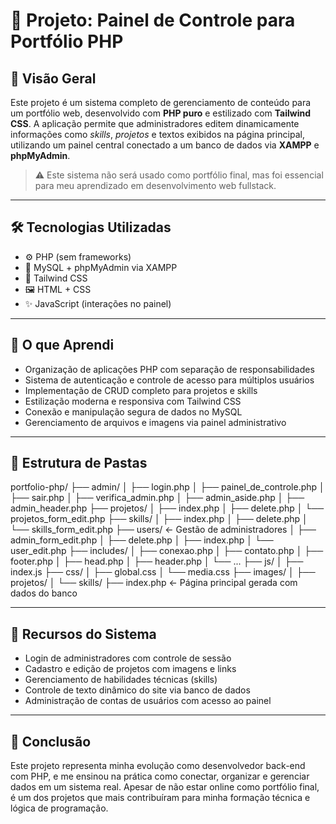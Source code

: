 # 💼 Projeto: Painel de Controle para Portfólio PHP

## 📌 Visão Geral

Este projeto é um sistema completo de gerenciamento de conteúdo para um portfólio web, desenvolvido com **PHP puro** e estilizado com **Tailwind CSS**. A aplicação permite que administradores editem dinamicamente informações como *skills*, *projetos* e textos exibidos na página principal, utilizando um painel central conectado a um banco de dados via **XAMPP** e **phpMyAdmin**.

> ⚠️ Este sistema não será usado como portfólio final, mas foi essencial para meu aprendizado em desenvolvimento web fullstack.

---

## 🛠️ Tecnologias Utilizadas

- ⚙️ PHP (sem frameworks)
- 🐬 MySQL + phpMyAdmin via XAMPP
- 🎨 Tailwind CSS
- 🖼️ HTML + CSS
- ✨ JavaScript (interações no painel)

---

## 🧠 O que Aprendi

- Organização de aplicações PHP com separação de responsabilidades
- Sistema de autenticação e controle de acesso para múltiplos usuários
- Implementação de CRUD completo para projetos e skills
- Estilização moderna e responsiva com Tailwind CSS
- Conexão e manipulação segura de dados no MySQL
- Gerenciamento de arquivos e imagens via painel administrativo

---

## 📁 Estrutura de Pastas

portfolio-php/
├── admin/
│   ├── login.php
│   ├── painel_de_controle.php
│   ├── sair.php
│   ├── verifica_admin.php
│   ├── admin_aside.php
│   ├── admin_header.php
├── projetos/
│   ├── index.php
│   ├── delete.php
│   └── projetos_form_edit.php
├── skills/
│   ├── index.php
│   ├── delete.php
│   └── skills_form_edit.php
├── users/  ← Gestão de administradores
│   ├── admin_form_edit.php
│   ├── delete.php
│   ├── index.php
│   └── user_edit.php
├── includes/
│   ├── conexao.php
│   ├── contato.php
│   ├── footer.php
│   ├── head.php
│   ├── header.php
│   └── ...
├── js/
│   ├── index.js
├── css/
│   ├── global.css
│   └── media.css
├── images/
│   ├── projetos/
│   └── skills/
├── index.php  ← Página principal gerada com dados do banco


---

## 🔐 Recursos do Sistema

- Login de administradores com controle de sessão
- Cadastro e edição de projetos com imagens e links
- Gerenciamento de habilidades técnicas (skills)
- Controle de texto dinâmico do site via banco de dados
- Administração de contas de usuários com acesso ao painel

---

## 📝 Conclusão

Este projeto representa minha evolução como desenvolvedor back-end com PHP, e me ensinou na prática como conectar, organizar e gerenciar dados em um sistema real. Apesar de não estar online como portfólio final, é um dos projetos que mais contribuíram para minha formação técnica e lógica de programação.

